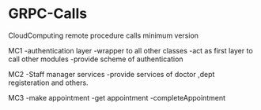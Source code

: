 # GRPC-Calls
CloudComputing remote procedure calls minimum version

MC1
-authentication layer
-wrapper to all other classes
-act as first layer to call other modules
-provide scheme of authentication


MC2
-Staff manager services
-provide services of doctor ,dept registeration and others.


MC3
-make appointment
-get appointment
-completeAppointment
